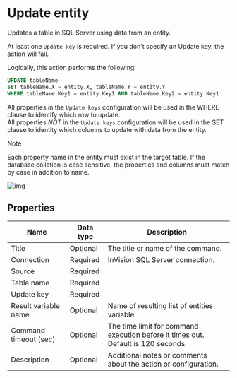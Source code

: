 # Update entity

Updates a table in SQL Server using data from an entity.  

At least one `Update key` is required. If you don't specify an Update key, the action will fail.  


Logically, this action performs the following:

```sql
UPDATE tableName
SET tableName.X = entity.X, tableName.Y = entity.Y
WHERE tableName.Key1 = entity.Key1 AND tableName.Key2 = entity.Key1
```

All properties in the `Update keys` configuration will be used in the WHERE clause to identify which row to update.  
All properties _NOT_ in the `Update keys` configuration will be used in the SET clause to identity which columns to update with data from the entity.  

> [!NOTE]
> Each property name in the entity must exist in the target table. If the database collation is case sensitive, the properties and columns must match by case in addition to name.



![img](https://profitbasedocs.blob.core.windows.net/flowimages/update-entity.png)

## Properties

| Name         | Data type       | Description                                       |
|--------------|-----------------|---------------------------------------------------|
| Title           |  Optional | The title or name of the command.    |
| Connection         | Required   | InVision SQL Server connection. |
| Source   | Required |  |
| Table name | Required  |   |
| Update key | Required  |   |
| Result variable name | Optional  | Name of resulting list of entities variable  |
| Command timeout (sec) | Optional | The time limit for command execution before it times out. Default is 120 seconds.|
| Description   | Optional | Additional notes or comments about the action or configuration. |

